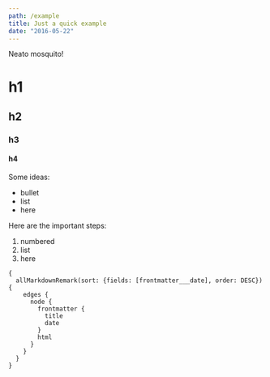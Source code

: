 ```yaml
---
path: /example
title: Just a quick example
date: "2016-05-22"
---
```


Neato mosquito!
# h1
## h2

### h3

#### h4
Some ideas: 
* bullet
* list
* here

Here are the important steps:

1. numbered
1. list
1. here

```
{
  allMarkdownRemark(sort: {fields: [frontmatter___date], order: DESC}) {
    edges {
      node {
        frontmatter {
          title
          date
        }
        html
      }
    }
  }
}

```
